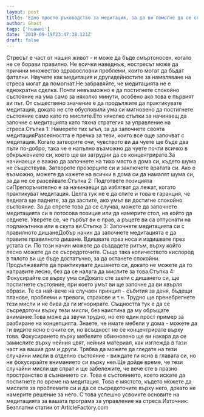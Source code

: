 ```yaml
---
layout: post
title: 'Едно просто ръководство за медитация, за да ви помогне да се справите със стреса'
author: Ghost
tags: ['huawei']
date: '2019-09-19T23:47:38.121Z'
draft: false
---
```


Стресът е част от нашия живот - и може да бъде смъртоносен, когато не се борави правилно. Не всички наведнъж, ностресът може да причини множество здравословни проблеми, които могат да бъдат фатални. Научете как медитация и другидейностите за намаляване на стреса могат да помогнат.Не забравяйте, че медитацията не е еднократна сделка. Почти невъзможно е да постигнете спокойно състояние на ума само за няколко минути, особено ако това е първият ви път. От съществено значение е да продължите да практикувате медитация, докато не сте обусловили ума си мигновено да постигнете състояние само като го мислите.Ето няколко стъпки за начинаещ да започне с медитацията като тяхна стратегия за управление на стреса.Стъпка 1: Намерете тих ъгъл, за да започнете своята медитацияРазсеяността е пречка за тези, които все още започват с медитация. Когато затворите очи, чувството ви да чуете ще бъде два пъти по-добро, така че е напълно възможно да чуете почти всичко в обкръжението си, което ще ви затрудни да се концентрирате.За начинаещи е важно да започнете на тихо място в дома си, където шума не съществува. Затворете прозорците си и заключете вратата си. Ако е възможно, можете да кажете на всички в дома си да намалят шума си, за да не се разсейвате.Стъпка 2: Подгответе позицията сиПрепоръчително е за начинаещи да избягват да лежат, когато практикуват медитация. Целта тук не е да спите и това е гаранция, че веднага ще паднете, за да заспите, ако умът ви достигне спокойно състояние. За да спрете това да се случва, можете да започнете медитацията си в лотосова позиция или да намерите стол, на който да седнете. Уверете се, че гърбът ви е прав, а ръцете ви са отпуснати на подлакътника или в скута ви.Стъпка 3: Започнете медитацията си с правилното дишанеДобър начин да започнете медитацията е да правите правилното дишане. Вдишвате през носа и издишвате през устата си. По този начин можете да създадете ритъм, върху който лесно можете да се съсредоточите. Също така количеството кислород в тялото ви ще бъде достатъчно, за да останете спокойни. Продължавайте да практикувате дишането си, докато не можете да го направите лесно, без да се налага да мислите за това.Стъпка 4: Фокусирайте се върху ума сиДокато сте заети с дишането си, ще постигнете състояние, при което умът ви ще започне да ви хвърля образи. Те са най-вече на случаен принцип - събития за деня, бъдещи планове, проблеми и тревоги, страхове и т.н. Трудно ще пренебрегнете тези мисли и не бива да ги игнорирате. Същността тук е да се съсредоточи върху тези мисли, без наистина да му обръщате внимание.Това може да звучи трудно, но ето един прост пример за разбиране на концепцията. Знаете, че имате мебели у дома - можете да ги видите ясно с очите си, но всъщност не се концентрирате върху това. Фокусирането върху мебелите обикновено ще ви накара да се замислите върху нейния цвят, нейния материал, как изглежда в тази част на вашия дом и други. Трябва да можете да гледате на тези случайни мисли в отделно състояние - виждате ги ясно в главата си, но не фокусирайте вниманието си върху нея.Ще дойде време, че тези случайни мисли ще спрат и ще забележите, че вече сте в празно пространство в съзнанието си. Това е състоянието, което искате да постигнете по време на медитация. Това е мястото, където можете да мислите за проблемите си и да се съсредоточите върху него, докато не намерите решение за него. С това успешно усвоихте основите на медитацията за вашата програма за управление на стреса.Източник: Безплатни статии от ArticleFactory.com
